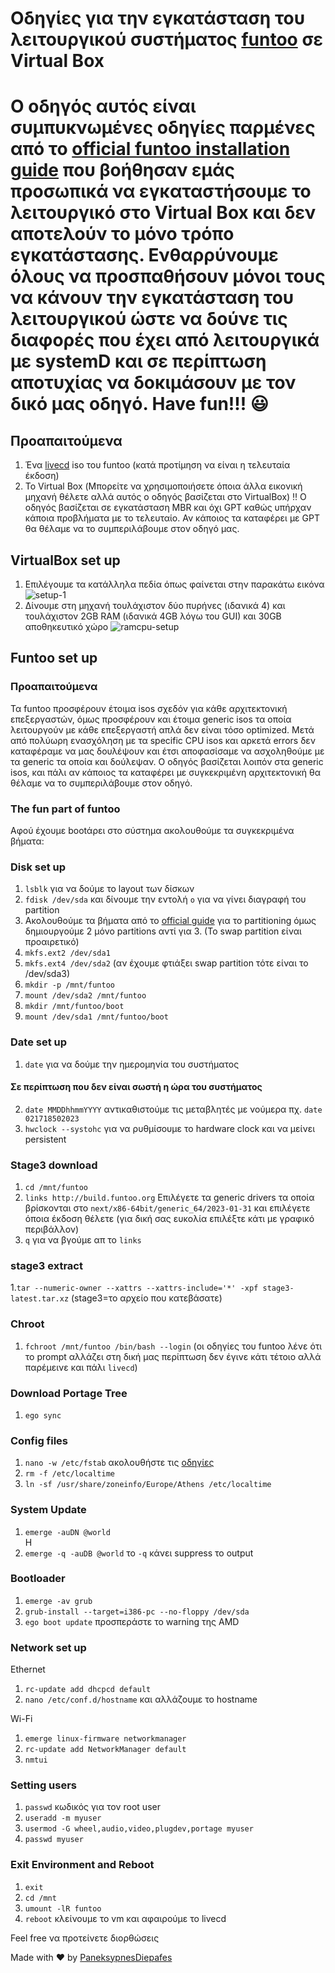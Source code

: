 # Οδηγίες για την εγκατάσταση του λειτουργικού συστήματος [funtoo](https://www.funtoo.org/Welcome) σε Virtual Box

# Ο οδηγός αυτός είναι συμπυκνωμένες οδηγίες παρμένες από το [official funtoo installation guide](https://www.funtoo.org/Install/Introduction) που βοήθησαν εμάς προσωπικά να εγκαταστήσουμε το λειτουργικό στο Virtual Box και δεν αποτελούν το μόνο τρόπο εγκατάστασης. Ενθαρρύνουμε όλους να προσπαθήσουν μόνοι τους να κάνουν την εγκατάσταση του λειτουργικού ώστε να δούνε τις διαφορές που έχει από λειτουργικά με systemD και σε περίπτωση αποτυχίας να δοκιμάσουν με τον δικό μας οδηγό. Have fun!!! 😃

## Προαπαιτούμενα

1. Ένα [livecd](https://www.funtoo.org/Welcome) iso του funtoo (κατά προτίμηση να είναι η τελευταία έκδοση)
2. Το Virtual Box (Μπορείτε να χρησιμοποιήσετε όποια άλλα εικονική μηχανή θέλετε αλλά αυτός ο οδηγός βασίζεται στο VirtualBox)
‼️ Ο οδηγός βασίζεται σε εγκατάσταση MBR και όχι GPT καθώς υπήρχαν κάποια προβλήματα με το τελευταίο. Αν κάποιος τα καταφέρει με GPT θα θέλαμε να το συμπεριλάβουμε στον οδηγό μας.

## VirtualBox set up

1. Επιλέγουμε τα κατάλληλα πεδία όπως φαίνεται στην παρακάτω εικόνα <br>
![setup-1](https://user-images.githubusercontent.com/77148351/219341204-71c9fdf7-356a-4068-a527-d99ae7ea34ba.png)
2. Δίνουμε στη μηχανή τουλάχιστον δύο πυρήνες (ιδανικά 4) και τουλάχιστον 2GB RAM (ιδανικά 4GB λόγω του GUI) και 30GB αποθηκευτικό χώρο
![ramcpu-setup](https://user-images.githubusercontent.com/77148351/219863924-e205cd24-0b4c-4257-a448-240ca0111f43.png)


## Funtoo set up

### Προαπαιτούμενα
Τα funtoo προσφέρουν έτοιμα isos σχεδόν για κάθε αρχιτεκτονική επεξεργαστών, όμως προσφέρουν και έτοιμα generic isos τα οποία λειτουργούν με κάθε επεξεργαστή απλά δεν είναι τόσο optimized. Μετά από πολύωρη ενασχόληση με τα specific CPU isos και αρκετά errors δεν καταφέραμε να μας δουλέψουν και έτσι αποφασίσαμε να ασχοληθούμε με τα generic τα οποία και δούλεψαν. Ο οδηγός βασίζεται λοιπόν στα generic isos, και πάλι αν κάποιος τα καταφέρει με συγκεκριμένη αρχιτεκτονική θα θέλαμε να το συμπεριλάβουμε στον οδηγό.

<!-- ###
1. Κατεβάζουμε το [generic iso](url)


1. Βρίσκουμε την αρχιτεκτονική του επεξεργαστή μας.
2. Πηγαίνουμε στην [ιστοσελίδα](https://www.funtoo.org/Subarches) των funtoo και επιλέγουμε την κατάλληλη αρχιτεκτονική.
3. Επιλέγουμε την επιλογή browse και μας βγαίνει ενα πινακάκι με όλες τις επιλογές που έχουμε (Το πινακάκι είναι ενδεικτικό για τον δικό μου επεξεργαστή και ενδεχομένως να υπάρχουν αλλαγές)
![setup-3](https://user-images.githubusercontent.com/77148351/219346400-2331f272-674d-4067-bacb-c6ee7f7ffbf4.png)
4. Πατάμε δεξί κλικ πάνω στο αρχείο .tar.xz και όχι το .tr.xz.gpg που θέλουμε να κατεβάσουμε, αντιγραφή συνδέσμου και το αποθηκεύουμε σε κάποιο txt αρχείο για
μετέπειτα χρήση. -->

### The fun part of funtoo
Αφού έχουμε bootάρει στο σύστημα ακολουθούμε τα συγκεκριμένα βήματα:

### Disk set up
1. `lsblk` για να δούμε το layout των δίσκων
2. `fdisk /dev/sda` και δίνουμε την εντολή `o` για να γίνει διαγραφή του partition
3.  Ακολουθούμε τα βήματα από το [official guide](https://www.funtoo.org/Install/MBR_Partitioning) για το partitioning όμως δημιουργούμε 2 μόνο partitions αντί για 3. (Το swap partition είναι προαιρετικό)
4. `mkfs.ext2 /dev/sda1`
5. `mkfs.ext4 /dev/sda2` (αν έχουμε φτιάξει swap partition τότε είναι το /dev/sda3)
6.  `mkdir -p /mnt/funtoo`
7.  `mount /dev/sda2 /mnt/funtoo`
8.  `mkdir /mnt/funtoo/boot`
9.  `mount /dev/sda1 /mnt/funtoo/boot`

### Date set up
1. `date` για να δούμε την ημερομηνία του συστήματος
#### Σε περίπτωση που δεν είναι σωστή η ώρα του συστήματος
2. `date MMDDhhmmYYYY` αντικαθιστούμε τις μεταβλητές με νούμερα πχ. `date 021718502023`
3. `hwclock --systohc` για να ρυθμίσουμε το hardware clock και να μείνει persistent

### Stage3 download
1. `cd /mnt/funtoo`
2. `links http://build.funtoo.org`
Επιλέγετε τα generic drivers τα οποία βρίσκονται στο `next/x86-64bit/generic_64/2023-01-31` και επιλέγετε όποια έκδοση θέλετε (για δική σας ευκολία επιλέξτε κάτι με γραφικό περιβάλλον)
3. `q` για να βγούμε απ το `links`
### stage3 extract
1.`tar --numeric-owner --xattrs --xattrs-include='*' -xpf stage3-latest.tar.xz` (stage3=το αρχείο που κατεβάσατε)

### Chroot
1. `fchroot /mnt/funtoo /bin/bash --login` (οι οδηγίες του funtoo λένε ότι το prompt αλλάζει στη δική μας περίπτωση δεν έγινε κάτι τέτοιο αλλά παρέμεινε και πάλι `livecd`)

### Download Portage Tree
1. `ego sync`

### Config files
1. `nano -w /etc/fstab` ακολουθήστε τις [οδηγίες](https://www.funtoo.org/Install/Configuration_Files)
2. `rm -f /etc/localtime`
3. `ln -sf /usr/share/zoneinfo/Europe/Athens /etc/localtime`


### System Update
1. `emerge -auDN @world` <br>
Η
2. `emerge -q -auDB @world` το `-q` κάνει suppress το output

### Bootloader
1. `emerge -av grub`
2. `grub-install --target=i386-pc --no-floppy /dev/sda`
3. `ego boot update` προσπεράστε το warning της AMD 

### Network set up
Ethernet
1. `rc-update add dhcpcd default`
2. `nano /etc/conf.d/hostname` και αλλάζουμε το hostname

Wi-Fi
1. `emerge linux-firmware networkmanager`
2. `rc-update add NetworkManager default`
3. `nmtui`

### Setting users
1. `passwd` κωδικός για τον root user
2. `useradd -m myuser`
4. `usermod -G wheel,audio,video,plugdev,portage myuser`
5. `passwd myuser`

### Exit Environment and Reboot
1. `exit`
2. `cd /mnt`
3. `umount -lR funtoo`
4. `reboot` κλείνουμε το vm και αφαιρούμε το livecd


Feel free να προτείνετε διορθώσεις

Made with ❤️ by [PaneksypnesDiepafes](https://github.com/PaneksypnesDiepafes)
